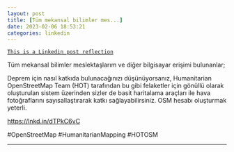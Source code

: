 ```yaml
---
layout: post
title: [Tüm mekansal bilimler mes...]
date: 2023-02-06 18:53:21
categories: linkedin
---
```


[`This is a Linkedin post reflection`](https://www.linkedin.com/feed/update/urn:li:activity:7028435482988417025)

Tüm mekansal bilimler meslektaşlarım ve diğer bilgisayar erişimi bulunanlar;

Deprem için nasıl katkıda bulunacağınızı düşünüyorsanız, Humanitarian OpenStreetMap Team (HOT)  tarafından bu gibi felaketler için gönüllü olarak oluşturulan sistem üzerinden sizler de basit haritalama araçları ile hava fotoğraflarını sayısallaştırarak katkı sağlayabilirsiniz. OSM hesabı oluşturmak yeterli.

https://lnkd.in/dTPkC6vC

#OpenStreetMap #HumanitarianMapping #HOTOSM

<hr>
<div class="row mt-3">

</div>
